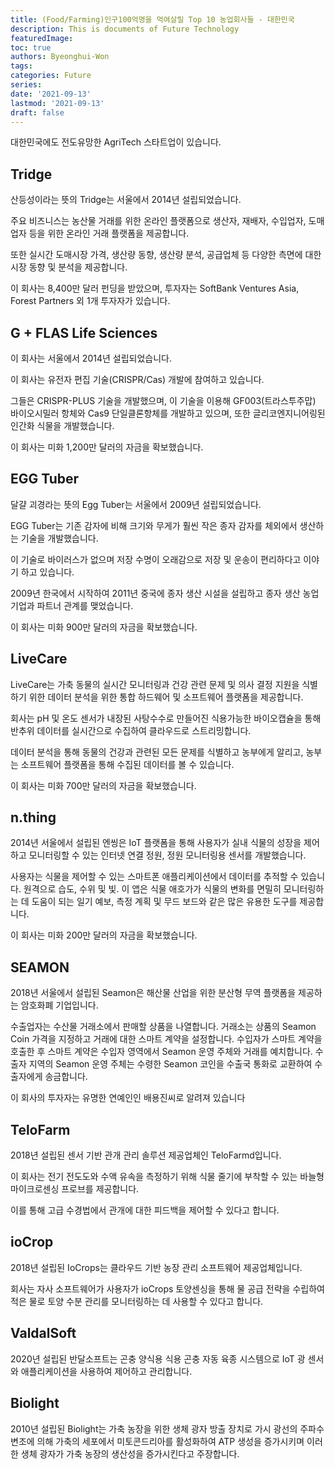 ```yaml
---
title: (Food/Farming)인구100억명을 먹여살릴 Top 10 농업회사들 - 대한민국
description: This is documents of Future Technology
featuredImage: 
toc: true
authors: Byeonghui-Won
tags:
categories: Future
series: 
date: '2021-09-13'
lastmod: '2021-09-13'
draft: false
---
```


대한민국에도 전도유망한 AgriTech 스타트업이 있습니다. 
	
## Tridge

산등성이라는 뜻의 Tridge는 서울에서 2014년 설립되었습니다. 

주요 비즈니스는 농산물 거래를 위한 온라인 플랫폼으로 생산자, 재배자, 수입업자, 도매업자 등을 위한 온라인 거래 플랫폼을 제공합니다. 

또한 실시간 도매시장 가격, 생산량 동향, 생산량 분석, 공급업체 등 다양한 측면에 대한 시장 동향 및 분석을 제공합니다.

이 회사는 8,400만 달러 펀딩을 받았으며, 투자자는 SoftBank Ventures Asia, Forest Partners 외 1개 투자자가 있습니다. 
	
## G + FLAS Life Sciences

이 회사는 서울에서 2014년 설립되었습니다. 

이 회사는 유전자 편집 기술(CRISPR/Cas) 개발에 참여하고 있습니다. 

그들은 CRISPR-PLUS 기술을 개발했으며, 이 기술을 이용해 GF003(트라스투주맙) 바이오시밀러 항체와 Cas9 단일클론항체를 개발하고 있으며, 또한 글리코엔지니어링된 인간화 식물을 개발했습니다.

이 회사는 미화 1,200만 달러의 자금을 확보했습니다. 
	
## EGG Tuber

달걀 괴경라는 뜻의 Egg Tuber는 서울에서 2009년 설립되었습니다. 

EGG Tuber는 기존 감자에 비해 크기와 무게가 훨씬 작은 종자 감자를 체외에서 생산하는 기술을 개발했습니다. 

이 기술로 바이러스가 없으며 저장 수명이 오래감으로 저장 및 운송이 편리하다고 이야기 하고 있습니다. 

2009년 한국에서 시작하여 2011년 중국에 종자 생산 시설을 설립하고 종자 생산 농업 기업과 파트너 관계를 맺었습니다. 

이 회사는 미화 900만 달러의 자금을 확보했습니다. 

## LiveCare

LiveCare는 가축 동물의 실시간 모니터링과 건강 관련 문제 및 의사 결정 지원을 식별하기 위한 데이터 분석을 위한 통합 하드웨어 및 소프트웨어 플랫폼을 제공합니다. 

회사는 pH 및 온도 센서가 내장된 사탕수수로 만들어진 식용가능한 바이오캡슐을 통해  반추위 데이터를 실시간으로 수집하여 클라우드로 스트리밍합니다. 

데이터 분석을 통해 동물의 건강과 관련된 모든 문제를 식별하고 농부에게 알리고, 농부는 소프트웨어 플랫폼을 통해 수집된 데이터를 볼 수 있습니다.

이 회사는 미화 700만 달러의 자금을 확보했습니다. 


## n.thing

2014년 서울에서 설립된 엔씽은 IoT 플랫폼을 통해 사용자가 실내 식물의 성장을 제어하고 모니터링할 수 있는 인터넷 연결 정원, 정원 모니터링용 센서를 개발했습니다. 

사용자는 식물을 제어할 수 있는 스마트폰 애플리케이션에서 데이터를 추적할 수 있습니다. 원격으로 습도, 수위 및 빛. 이 앱은 식물 애호가가 식물의 변화를 면밀히 모니터링하는 데 도움이 되는 일기 예보, 측정 계획 및 무드 보드와 같은 많은 유용한 도구를 제공합니다. 

이 회사는 미화 200만 달러의 자금을 확보했습니다. 

## SEAMON

2018년 서울에서 설립된 Seamon은 해산물 산업을 위한 분산형 무역 플랫폼을 제공하는 암호화폐 기업입니다.

수출업자는 수산물 거래소에서 판매할 상품을 나열합니다. 거래소는 상품의 Seamon Coin 가격을 지정하고 거래에 대한 스마트 계약을 설정합니다. 수입자가 스마트 계약을 호출한 후 스마트 계약은 수입자 영역에서 Seamon 운영 주체와 거래를 예치합니다. 수출자 지역의 Seamon 운영 주체는 수령한 Seamon 코인을 수출국 통화로 교환하여 수출자에게 송금합니다.

이 회사의 투자자는 유명한 연예인인 배용진씨로 알려져 있습니다

## TeloFarm

2018년 설립된 센서 기반 관개 관리 솔루션 제공업체인 TeloFarmd입니다.

이 회사는 전기 전도도와 수액 유속을 측정하기 위해 식물 줄기에 부착할 수 있는 바늘형 마이크로센싱 프로브를 제공합니다. 

이를 통해 고급 수경법에서 관개에 대한  피드백을 제어할 수 있다고 합니다.

## ioCrop

2018년 설립된 IoCrops는 클라우드 기반 농장 관리 소프트웨어 제공업체입니다.

회사는 자사 소프트웨어가 사용자가 ioCrops 토양센싱을 통해 물 공급 전략을 수립하여 적은 물로 토양 수분 관리를 모니터링하는 데 사용할 수 있다고 합니다. 

## ValdalSoft

2020년 설립된 반달소프트는 곤충 양식용 식용 곤충 자동 육종 시스템으로 IoT 광 센서와 애플리케이션을 사용하여 제어하고 관리합니다. 


## Biolight

2010년 설립된 Biolight는 가축 농장을 위한 생체 광자 방출 장치로 가시 광선의 주파수 변조에 의해 가축의 세포에서 미토콘드리아를 활성화하여 ATP 생성을 증가시키며 이러한 생체 광자가 가축 농장의 생산성을 증가시킨다고 주장합니다. 
